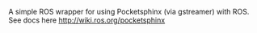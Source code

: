 A simple ROS wrapper for using Pocketsphinx (via gstreamer) with ROS. See docs here http://wiki.ros.org/pocketsphinx
